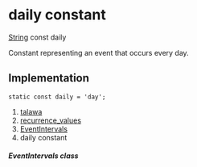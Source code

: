 
<div>

# daily constant

</div>


[String](https://api.flutter.dev/flutter/dart-core/String-class.html)
const daily



Constant representing an event that occurs every day.



## Implementation

``` language-dart
static const daily = 'day';
```







1.  [talawa](../../index.md)
2.  [recurrence_values](../../constants_recurrence_values/)
3.  [EventIntervals](../../constants_recurrence_values/EventIntervals-class.md)
4.  daily constant

##### EventIntervals class







